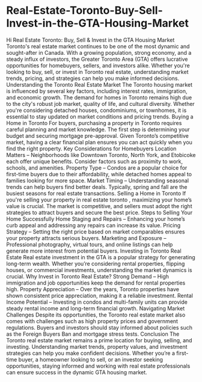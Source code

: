 # Real-Estate-Toronto-Buy-Sell-Invest-in-the-GTA-Housing-Market
Hi
Real Estate Toronto: Buy, Sell & Invest in the GTA Housing Market
Toronto's real estate market continues to be one of the most dynamic and sought-after in Canada. With a growing population, strong economy, and a steady influx of investors, the Greater Toronto Area (GTA) offers lucrative opportunities for homebuyers, sellers, and investors alike. Whether you're looking to buy, sell, or invest in Toronto real estate, understanding market trends, pricing, and strategies can help you make informed decisions.
Understanding the Toronto Real Estate Market
The Toronto housing market is influenced by several key factors, including interest rates, immigration, and economic growth. The demand for homes in Toronto remains high due to the city's robust job market, quality of life, and cultural diversity. Whether you're considering detached houses, condominiums, or townhomes, it is essential to stay updated on market conditions and pricing trends.
Buying a Home in Toronto
For buyers, purchasing a property in Toronto requires careful planning and market knowledge. The first step is determining your budget and securing mortgage pre-approval. Given Toronto’s competitive market, having a clear financial plan ensures you can act quickly when you find the right property.
Key Considerations for Homebuyers
Location Matters – Neighborhoods like Downtown Toronto, North York, and Etobicoke each offer unique benefits. Consider factors such as proximity to work, schools, and amenities.
Property Type – Condos are a popular choice for first-time buyers due to their affordability, while detached homes appeal to families looking for more space.
Market Timing – Understanding seasonal trends can help buyers find better deals. Typically, spring and fall are the busiest seasons for real estate transactions.
Selling a Home in Toronto
If you're selling your property in real estate toronto , maximizing your home’s value is crucial. The market is competitive, and sellers must adopt the right strategies to attract buyers and secure the best price.
Steps to Selling Your Home Successfully
Home Staging and Repairs – Enhancing your home’s curb appeal and addressing any repairs can increase its value.
Pricing Strategy – Setting the right price based on market comparables ensures your property attracts serious buyers.
Marketing and Exposure – Professional photography, virtual tours, and online listings can help generate more interest from potential buyers.
Investing in Toronto Real Estate
Real estate investment in the GTA is a popular strategy for generating long-term wealth. Whether you’re considering rental properties, flipping houses, or commercial investments, understanding the market dynamics is crucial.
Why Invest in Toronto Real Estate?
Strong Demand – High immigration and job opportunities keep the demand for rental properties high.
Property Appreciation – Over the years, Toronto properties have shown consistent price appreciation, making it a reliable investment.
Rental Income Potential – Investing in condos and multi-family units can provide steady rental income and long-term financial growth.
Navigating Market Challenges
Despite its opportunities, the Toronto real estate market also comes with challenges such as high property prices and government regulations. Buyers and investors should stay informed about policies such as the Foreign Buyers Ban and mortgage stress tests.
Conclusion
The Toronto real estate market remains a prime location for buying, selling, and investing. Understanding market trends, property values, and investment strategies can help you make confident decisions. Whether you’re a first-time buyer, a homeowner looking to sell, or an investor seeking opportunities, staying informed and working with real estate professionals can ensure success in the dynamic GTA housing market.

